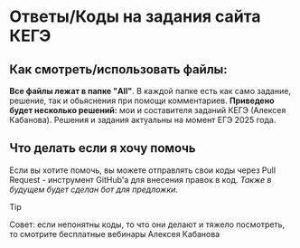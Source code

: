 # Ответы/Коды на задания сайта КЕГЭ

## Как смотреть/использовать файлы:

**Все файлы лежат в папке "All"**. В каждой папке есть как само задание, решение, так и обьяснения при помощи комментариев.
**Приведено будет несколько решений:** мои и составителя заданий КЕГЭ (Алексея Кабанова).
Решения и задания актуальны на момент ЕГЭ 2025 года.

## Что делать если я хочу помочь

Если вы хотите помочь, вы можете отправлять свои коды через Pull Request - инструмент GitHub'а для внесения правок в код.
*Также в будущем будет сделан бот для предложки.*

> [!TIP]
> Совет: если непонятны коды, то что они делают и тяжело посмотреть, то смотрите бесплатные вебинары Алексея Кабанова
